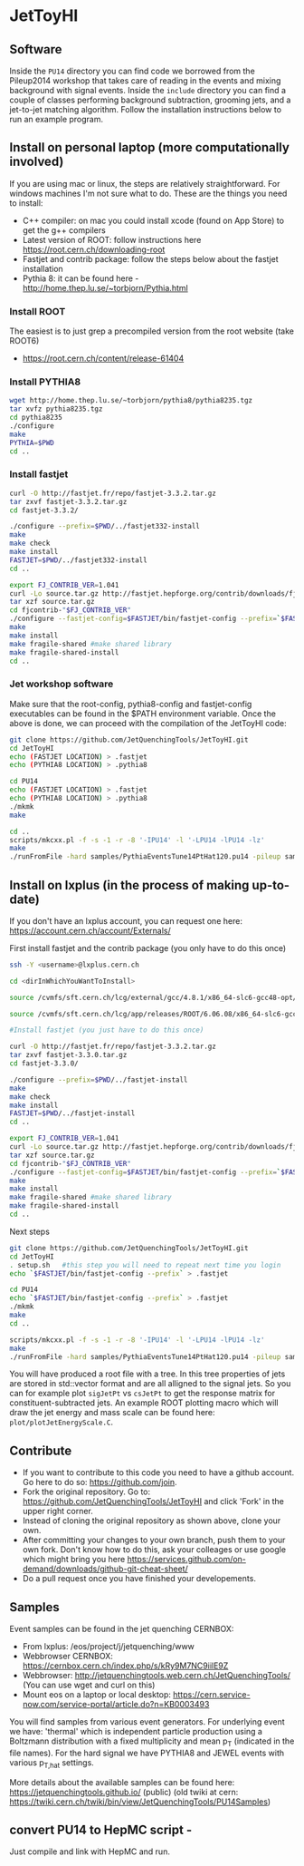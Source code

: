 # JetToyHI

## Software

Inside the `PU14` directory you can find code we borrowed from the Pileup2014 workshop that takes care of reading in the events and mixing background with signal events.
Inside the `include` directory you can find a couple of classes performing background subtraction, grooming jets, and a jet-to-jet matching algorithm.
Follow the installation instructions below to run an example program.


## Install on personal laptop (more computationally involved)

If you are using mac or linux, the steps are relatively straightforward.  For windows machines I'm not sure what to do.  These are the things you need to install:

* C++ compiler: on mac you could install xcode (found on App Store) to get the g++ compilers
* Latest version of ROOT: follow instructions here https://root.cern.ch/downloading-root
* Fastjet and contrib package: follow the steps below about the fastjet installation
* Pythia 8: it can be found here - http://home.thep.lu.se/~torbjorn/Pythia.html

### Install ROOT
The easiest is to just grep a precompiled version from the root website (take ROOT6)
* https://root.cern.ch/content/release-61404

### Install PYTHIA8
```sh
wget http://home.thep.lu.se/~torbjorn/pythia8/pythia8235.tgz
tar xvfz pythia8235.tgz
cd pythia8235
./configure
make
PYTHIA=$PWD
cd ..
```

### Install fastjet

```sh
curl -O http://fastjet.fr/repo/fastjet-3.3.2.tar.gz
tar zxvf fastjet-3.3.2.tar.gz
cd fastjet-3.3.2/

./configure --prefix=$PWD/../fastjet332-install
make
make check
make install
FASTJET=$PWD/../fastjet332-install
cd ..

export FJ_CONTRIB_VER=1.041
curl -Lo source.tar.gz http://fastjet.hepforge.org/contrib/downloads/fjcontrib-"$FJ_CONTRIB_VER".tar.gz
tar xzf source.tar.gz
cd fjcontrib-"$FJ_CONTRIB_VER"
./configure --fastjet-config=$FASTJET/bin/fastjet-config --prefix=`$FASTJET/bin/fastjet-config --prefix`
make
make install
make fragile-shared #make shared library
make fragile-shared-install
cd ..
```

### Jet workshop software

Make sure that the root-config, pythia8-config and fastjet-config executables can be found in the $PATH environment variable.  Once the above is done, we can proceed with the compilation of the JetToyHI code:

```sh
git clone https://github.com/JetQuenchingTools/JetToyHI.git
cd JetToyHI
echo (FASTJET LOCATION) > .fastjet
echo (PYTHIA8 LOCATION) > .pythia8
```

```sh
cd PU14
echo (FASTJET LOCATION) > .fastjet
echo (PYTHIA8 LOCATION) > .pythia8
./mkmk
make

cd ..
scripts/mkcxx.pl -f -s -1 -r -8 '-IPU14' -l '-LPU14 -lPU14 -lz'
make
./runFromFile -hard samples/PythiaEventsTune14PtHat120.pu14 -pileup samples/ThermalEventsMult12000PtAv0.70.pu14 -nev 10
```

## Install on lxplus (in the process of making up-to-date)

If you don't have an lxplus account, you can request one here: https://account.cern.ch/account/Externals/

First install fastjet and the contrib package (you only have to do this once)
```sh
ssh -Y <username>@lxplus.cern.ch

cd <dirInWhichYouWantToInstall>

source /cvmfs/sft.cern.ch/lcg/external/gcc/4.8.1/x86_64-slc6-gcc48-opt/setup.sh

source /cvmfs/sft.cern.ch/lcg/app/releases/ROOT/6.06.08/x86_64-slc6-gcc48-opt/root/bin/thisroot.sh

#Install fastjet (you just have to do this once)

curl -O http://fastjet.fr/repo/fastjet-3.3.2.tar.gz
tar zxvf fastjet-3.3.0.tar.gz
cd fastjet-3.3.0/

./configure --prefix=$PWD/../fastjet-install
make
make check
make install
FASTJET=$PWD/../fastjet-install
cd ..

export FJ_CONTRIB_VER=1.041 
curl -Lo source.tar.gz http://fastjet.hepforge.org/contrib/downloads/fjcontrib-"$FJ_CONTRIB_VER".tar.gz
tar xzf source.tar.gz
cd fjcontrib-"$FJ_CONTRIB_VER"
./configure --fastjet-config=$FASTJET/bin/fastjet-config --prefix=`$FASTJET/bin/fastjet-config --prefix`
make 
make install 
make fragile-shared #make shared library
make fragile-shared-install
cd ..
```

Next steps
```sh
git clone https://github.com/JetQuenchingTools/JetToyHI.git
cd JetToyHI
. setup.sh   #this step you will need to repeat next time you login
echo `$FASTJET/bin/fastjet-config --prefix` > .fastjet
```

```sh
cd PU14
echo `$FASTJET/bin/fastjet-config --prefix` > .fastjet
./mkmk
make
cd ..

scripts/mkcxx.pl -f -s -1 -r -8 '-IPU14' -l '-LPU14 -lPU14 -lz'
make
./runFromFile -hard samples/PythiaEventsTune14PtHat120.pu14 -pileup samples/ThermalEventsMult12000PtAv0.70.pu14 -nev 10
```
You will have produced a root file with a tree. In this tree properties of jets are stored in std::vector format and are all alligned to the signal jets. So you can for example plot `sigJetPt` vs `csJetPt` to get the response matrix for constituent-subtracted jets. An example ROOT plotting macro which will draw the jet energy and mass scale can be found here: `plot/plotJetEnergyScale.C`.


## Contribute
* If you want to contribute to this code you need to have a github account. Go here to do so: https://github.com/join.
* Fork the original repository. Go to: https://github.com/JetQuenchingTools/JetToyHI and click 'Fork' in the upper right corner.
* Instead of cloning the original repository as shown above, clone your own.
* After committing your changes to your own branch, push them to your own fork. Don't know how to do this, ask your colleages or use google which might bring you here https://services.github.com/on-demand/downloads/github-git-cheat-sheet/
* Do a pull request once you have finished your developements.

## Samples
Event samples can be found in the jet quenching CERNBOX:
* From lxplus: /eos/project/j/jetquenching/www
* Webbrowser CERNBOX: https://cernbox.cern.ch/index.php/s/kRy9M7NC9iilE9Z
* Webbrowser: http://jetquenchingtools.web.cern.ch/JetQuenchingTools/ (You can use wget and curl on this)
* Mount eos on a laptop or local desktop: https://cern.service-now.com/service-portal/article.do?n=KB0003493 

You will find samples from various event generators. For underlying event we have: 'thermal' which is independent particle production using a Boltzmann distribution with a fixed multiplicity and mean p<sub>T</sub> (indicated in the file names). For the hard signal we have PYTHIA8 and JEWEL events with various p<sub>T,hat</sub> settings.

More details about the available samples can be found here: https://jetquenchingtools.github.io/ (public)
(old twiki at cern: https://twiki.cern.ch/twiki/bin/view/JetQuenchingTools/PU14Samples)


## convert PU14 to HepMC script -
Just compile and link with HepMC and run. 
